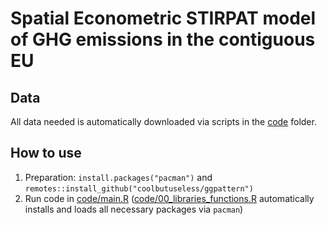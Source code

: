# Spatial Econometric STIRPAT model of GHG emissions in the contiguous EU

## Data
All data needed is automatically downloaded via scripts in the [code](code) folder.

## How to use
1. Preparation: `install.packages("pacman")` and `remotes::install_github("coolbutuseless/ggpattern")`
2. Run code in [code/main.R](code/main.R) ([code/00_libraries_functions.R](code/00_libraries_functions.R) automatically installs and loads all necessary packages via `pacman`)